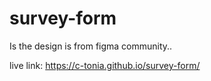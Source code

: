 # survey-form

Is the design is from figma community..

live link: https://c-tonia.github.io/survey-form/

